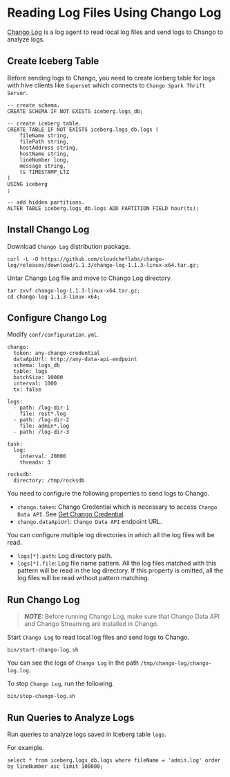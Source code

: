 # Reading Log Files Using Chango Log

[Chango Log](https://github.com/cloudcheflabs/chango-log) is a log agent to read local log files and send logs 
to Chango to analyze logs.

## Create Iceberg Table

Before sending logs to Chango, you need to create Iceberg table for logs with hive clients like `Superset` which connects to `Chango Spark Thrift Server`.

```agsl
-- create schema.
CREATE SCHEMA IF NOT EXISTS iceberg.logs_db;

-- create iceberg table.
CREATE TABLE IF NOT EXISTS iceberg.logs_db.logs (
    fileName string,
    filePath string,
    hostAddress string,
    hostName string,
    lineNumber long,
    message string,
    ts TIMESTAMP_LTZ
)
USING iceberg
;

-- add hidden partitions.
ALTER TABLE iceberg.logs_db.logs ADD PARTITION FIELD hour(ts);
```

## Install Chango Log

Download `Chango Log` distribution package.

```agsl
curl -L -O https://github.com/cloudcheflabs/chango-log/releases/download/1.1.3/chango-log-1.1.3-linux-x64.tar.gz;
```

Untar Chango Log file and move to Chango Log directory.

```agsl
tar zxvf chango-log-1.1.3-linux-x64.tar.gz;
cd chango-log-1.1.3-linux-x64;
```

## Configure Chango Log

Modify `conf/configuration.yml`.

```agsl
chango:
  token: any-chango-credential
  dataApiUrl: http://any-data-api-endpoint
  schema: logs_db
  table: logs
  batchSize: 10000
  interval: 1000
  tx: false

logs:
  - path: /log-dir-1
    file: rest*.log
  - path: /log-dir-2
    file: admin*.log
  - path: /log-dir-3

task:
  log:
    interval: 20000
    threads: 3

rocksdb:
  directory: /tmp/rocksdb
```

You need to configure the following properties to send logs to Chango.

- `chango.token`: Chango Credential which is necessary to access `Chango Data API`. See <a href="../../user-guide/cred">Get Chango Credential</a>.
- `chango.dataApiUrl`: `Chango Data API` endpoint URL.

You can configure multiple log directories in which all the log files will be read.

- `logs[*].path`: Log directory path.
- `logs[*].file`: Log file name pattern. All the log files matched with this pattern will be read in the log directory. If this property is omitted, all the log files will be read without pattern matching.


## Run Chango Log

> **_NOTE:_** Before running Chango Log, make sure that Chango Data API and Chango Streaming are installed in Chango.

Start `Chango Log` to read local log files and send logs to Chango.

```agsl
bin/start-chango-log.sh
```

You can see the logs of `Chango Log` in the path `/tmp/chango-log/chango-log.log`.


To stop `Chango Log`, run the following.

```agsl
bin/stop-chango-log.sh
```

## Run Queries to Analyze Logs

Run queries to analyze logs saved in Iceberg table `logs`.

For example.

```agsl
select * from iceberg.logs_db.logs where fileName = 'admin.log' order by lineNumber asc limit 100000;
```













